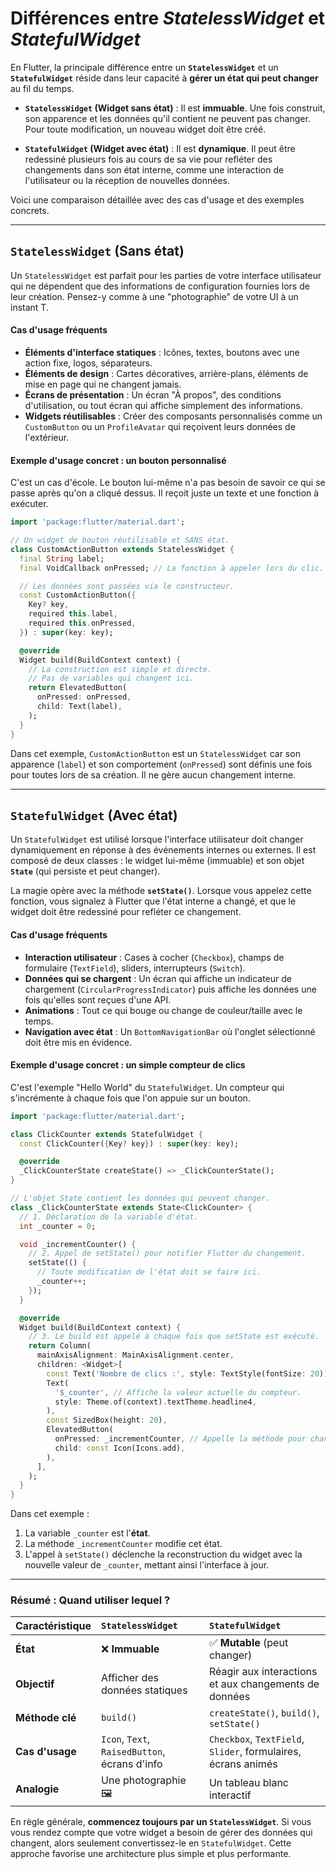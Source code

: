 # Différences entre _StatelessWidget_ et _StatefulWidget_

En Flutter, la principale différence entre un **`StatelessWidget`** et un **`StatefulWidget`** réside dans leur capacité à **gérer un état qui peut changer** au fil du temps.

- **`StatelessWidget` (Widget sans état)** : Il est **immuable**. Une fois construit, son apparence et les données qu'il contient ne peuvent pas changer. Pour toute modification, un nouveau widget doit être créé.

- **`StatefulWidget` (Widget avec état)** : Il est **dynamique**. Il peut être redessiné plusieurs fois au cours de sa vie pour refléter des changements dans son état interne, comme une interaction de l'utilisateur ou la réception de nouvelles données.

Voici une comparaison détaillée avec des cas d'usage et des exemples concrets.

---

## `StatelessWidget` (Sans état)

Un `StatelessWidget` est parfait pour les parties de votre interface utilisateur qui ne dépendent que des informations de configuration fournies lors de leur création. Pensez-y comme à une "photographie" de votre UI à un instant T.

#### **Cas d'usage fréquents**

- **Éléments d'interface statiques** : Icônes, textes, boutons avec une action fixe, logos, séparateurs.
- **Éléments de design** : Cartes décoratives, arrière-plans, éléments de mise en page qui ne changent jamais.
- **Écrans de présentation** : Un écran "À propos", des conditions d'utilisation, ou tout écran qui affiche simplement des informations.
- **Widgets réutilisables** : Créer des composants personnalisés comme un `CustomButton` ou un `ProfileAvatar` qui reçoivent leurs données de l'extérieur.

#### **Exemple d'usage concret : un bouton personnalisé**

C'est un cas d'école. Le bouton lui-même n'a pas besoin de savoir ce qui se passe après qu'on a cliqué dessus. Il reçoit juste un texte et une fonction à exécuter.

```dart
import 'package:flutter/material.dart';

// Un widget de bouton réutilisable et SANS état.
class CustomActionButton extends StatelessWidget {
  final String label;
  final VoidCallback onPressed; // La fonction à appeler lors du clic.

  // Les données sont passées via le constructeur.
  const CustomActionButton({
    Key? key,
    required this.label,
    required this.onPressed,
  }) : super(key: key);

  @override
  Widget build(BuildContext context) {
    // La construction est simple et directe.
    // Pas de variables qui changent ici.
    return ElevatedButton(
      onPressed: onPressed,
      child: Text(label),
    );
  }
}
```

Dans cet exemple, `CustomActionButton` est un `StatelessWidget` car son apparence (`label`) et son comportement (`onPressed`) sont définis une fois pour toutes lors de sa création. Il ne gère aucun changement interne.

---

## `StatefulWidget` (Avec état)

Un `StatefulWidget` est utilisé lorsque l'interface utilisateur doit changer dynamiquement en réponse à des événements internes ou externes. Il est composé de deux classes : le widget lui-même (immuable) et son objet **`State`** (qui persiste et peut changer).

La magie opère avec la méthode **`setState()`**. Lorsque vous appelez cette fonction, vous signalez à Flutter que l'état interne a changé, et que le widget doit être redessiné pour refléter ce changement.

#### **Cas d'usage fréquents**

- **Interaction utilisateur** : Cases à cocher (`Checkbox`), champs de formulaire (`TextField`), sliders, interrupteurs (`Switch`).
- **Données qui se chargent** : Un écran qui affiche un indicateur de chargement (`CircularProgressIndicator`) puis affiche les données une fois qu'elles sont reçues d'une API.
- **Animations** : Tout ce qui bouge ou change de couleur/taille avec le temps.
- **Navigation avec état** : Un `BottomNavigationBar` où l'onglet sélectionné doit être mis en évidence.

#### **Exemple d'usage concret : un simple compteur de clics**

C'est l'exemple "Hello World" du `StatefulWidget`. Un compteur qui s'incrémente à chaque fois que l'on appuie sur un bouton.

```dart
import 'package:flutter/material.dart';

class ClickCounter extends StatefulWidget {
  const ClickCounter({Key? key}) : super(key: key);

  @override
  _ClickCounterState createState() => _ClickCounterState();
}

// L'objet State contient les données qui peuvent changer.
class _ClickCounterState extends State<ClickCounter> {
  // 1. Déclaration de la variable d'état.
  int _counter = 0;

  void _incrementCounter() {
    // 2. Appel de setState() pour notifier Flutter du changement.
    setState(() {
      // Toute modification de l'état doit se faire ici.
      _counter++;
    });
  }

  @override
  Widget build(BuildContext context) {
    // 3. Le build est appelé à chaque fois que setState est exécuté.
    return Column(
      mainAxisAlignment: MainAxisAlignment.center,
      children: <Widget>[
        const Text('Nombre de clics :', style: TextStyle(fontSize: 20)),
        Text(
          '$_counter', // Affiche la valeur actuelle du compteur.
          style: Theme.of(context).textTheme.headline4,
        ),
        const SizedBox(height: 20),
        ElevatedButton(
          onPressed: _incrementCounter, // Appelle la méthode pour changer l'état.
          child: const Icon(Icons.add),
        ),
      ],
    );
  }
}
```

Dans cet exemple :

1.  La variable `_counter` est l'**état**.
2.  La méthode `_incrementCounter` modifie cet état.
3.  L'appel à `setState()` déclenche la reconstruction du widget avec la nouvelle valeur de `_counter`, mettant ainsi l'interface à jour.

---

### Résumé : Quand utiliser lequel ?

| Caractéristique | `StatelessWidget`                             | `StatefulWidget`                                              |
| :-------------- | :-------------------------------------------- | :------------------------------------------------------------ |
| **État**        | ❌ **Immuable**                               | ✅ **Mutable** (peut changer)                                |
| **Objectif**    | Afficher des données statiques                | Réagir aux interactions et aux changements de données         |
| **Méthode clé** | `build()`                                     | `createState()`, `build()`, `setState()`                      |
| **Cas d'usage** | `Icon`, `Text`, `RaisedButton`, écrans d'info | `Checkbox`, `TextField`, `Slider`, formulaires, écrans animés |
| **Analogie**    | Une photographie 🖼️                           | Un tableau blanc interactif                                   |

En règle générale, **commencez toujours par un `StatelessWidget`**. Si vous vous rendez compte que votre widget a besoin de gérer des données qui changent, alors seulement convertissez-le en `StatefulWidget`. Cette approche favorise une architecture plus simple et plus performante.
